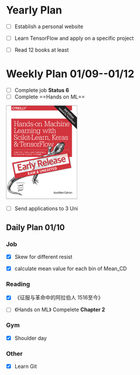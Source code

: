 # Yearly Plan

- [ ] Establish a personal website 
- [ ] Learn TensorFlow and apply on a specific project
- [ ] Read 12 books at least









# Weekly Plan  01/09--01/12

- [ ] Complete job **Status 6**
- [ ] Complete ==Hands on ML==

<img src="https://raw.githubusercontent.com/KatzeLiu/FigureBed/master/Imag/20200111004102.png" style="zoom:25%;" />

- [ ] Send applications to 3 Uni



## Daily Plan 01/10

### Job

- [x] Skew for different resist
- [x] calculate mean value for each bin of Mean_CD



### Reading

- [x] 《征服与革命中的阿拉伯人 1516至今》

- [ ] 《Hands on ML》 Compelete **Chapter 2**

  

### Gym

- [x] Shoulder day 



### Other

- [x] Learn Git